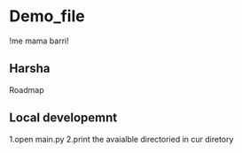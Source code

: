 # Demo_file

!me mama barri!

## Harsha

Roadmap	

## Local developemnt

1.open main.py 
2.print the avaialble directoried in cur diretory
